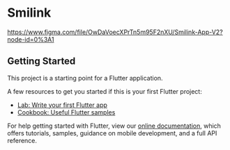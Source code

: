 # Smilink

https://www.figma.com/file/OwDaVoecXPrTn5m95F2nXU/Smilink-App-V2?node-id=0%3A1

## Getting Started

This project is a starting point for a Flutter application.

A few resources to get you started if this is your first Flutter project:

- [Lab: Write your first Flutter app](https://flutter.dev/docs/get-started/codelab)
- [Cookbook: Useful Flutter samples](https://flutter.dev/docs/cookbook)

For help getting started with Flutter, view our
[online documentation](https://flutter.dev/docs), which offers tutorials,
samples, guidance on mobile development, and a full API reference.
